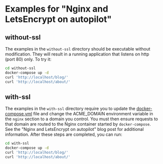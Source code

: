 Examples for "Nginx and LetsEncrypt on autopilot"
=================================================

## without-ssl

The examples in the `without-ssl` directory should be executable without
modification. They will result in a running application that listens on http
(port 80) only. To try it:

```bash
cd without-ssl
docker-compose up -d
curl 'http://localhost/blog/'
curl 'http://localhost/about/'
```

## with-ssl

The examples in the `with-ssl` directory require you to update the
[docker-compose.yml](without-ssl/docker-compose.yml) file and change the
ACME_DOMAIN environment variable in the `nginx` section to a domain you control.
You must then ensure requests to that domain are routed to the Nginx container
started by `docker-compose`. See the "Nginx and LetsEncrypt on autopilot" blog
post for additional information. After these steps are completed, you can run:

```bash
cd with-ssl
docker-compose up -d
curl 'http://localhost/blog/'
curl 'http://localhost/about/'
```
